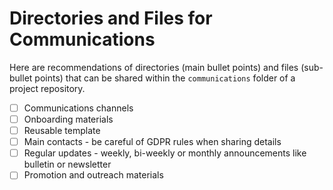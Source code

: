 # Directories and Files for Communications

Here are recommendations of directories (main bullet points) and files (sub-bullet points) that can be shared within the `communications` folder of a project repository.

* [ ] Communications channels
* [ ] Onboarding materials
* [ ] Reusable template
* [ ] Main contacts - be careful of GDPR rules when sharing details
* [ ] Regular updates - weekly, bi-weekly or monthly announcements like bulletin or newsletter
* [ ] Promotion and outreach materials
